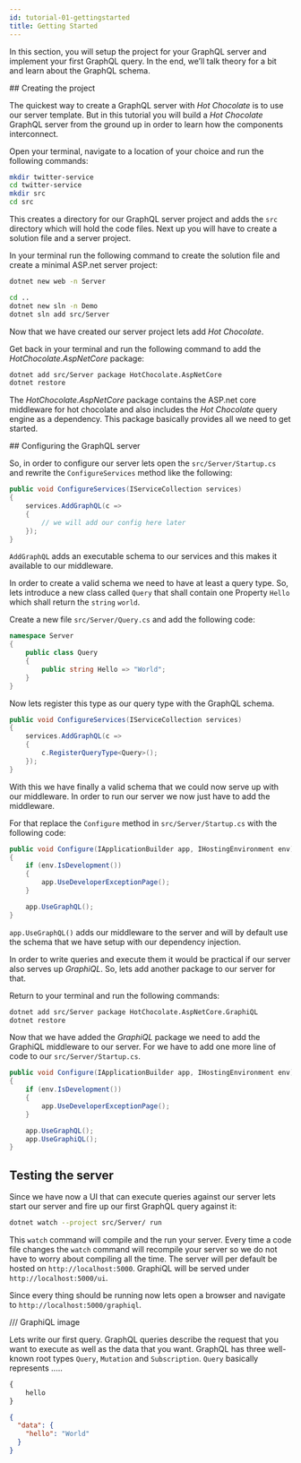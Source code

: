 ```yaml
---
id: tutorial-01-gettingstarted
title: Getting Started
---
```


In this section, you will setup the project for your GraphQL server and implement your first GraphQL query. In the end, we’ll talk theory for a bit and learn about the GraphQL schema.

## Creating the project

The quickest way to create a GraphQL server with _Hot Chocolate_ is to use our server template. But in this tutorial you will build a _Hot Chocolate_ GraphQL server from the ground up in order to learn how the components interconnect.

Open your terminal, navigate to a location of your choice and run the following commands:

```bash
mkdir twitter-service
cd twitter-service
mkdir src
cd src
```

This creates a directory for our GraphQL server project and adds the `src` directory which will hold the code files.
Next up you will have to create a solution file and a server project.

In your terminal run the following command to create the solution file and create a minimal ASP.net server project:

```bash
dotnet new web -n Server

cd ..
dotnet new sln -n Demo
dotnet sln add src/Server
```

Now that we have created our server project lets add _Hot Chocolate_.

Get back in your terminal and run the following command to add the _HotChocolate.AspNetCore_ package:

```bash
dotnet add src/Server package HotChocolate.AspNetCore
dotnet restore
```

The _HotChocolate.AspNetCore_ package contains the ASP.net core middleware for hot chocolate and also includes the _Hot Chocolate_ query engine as a dependency.  This package basically provides all we need to get started.

## Configuring the GraphQL server

So, in order to configure our server lets open the `src/Server/Startup.cs` and rewrite the `ConfigureServices` method like the following:

```csharp
public void ConfigureServices(IServiceCollection services)
{
    services.AddGraphQL(c =>
    {
        // we will add our config here later
    });
}
```

`AddGraphQL` adds an executable schema to our services and this makes it available to our middleware.

In order to create a valid schema we need to have at least a query type. So, lets introduce a new class called `Query` that shall contain one Property `Hello` which shall return the `string` `world`.

Create a new file `src/Server/Query.cs` and add the following code:

```csharp
namespace Server
{
    public class Query
    {
        public string Hello => "World";
    }
}
```

Now lets register this type as our query type with the GraphQL schema.

```csharp
public void ConfigureServices(IServiceCollection services)
{
    services.AddGraphQL(c =>
    {
        c.RegisterQueryType<Query>();
    });
}
```

With this we have finally a valid schema that we could now serve up with our middleware. In order to run our server we now just have to add the middleware.

For that replace the `Configure` method in `src/Server/Startup.cs` with the following code:

```csharp
public void Configure(IApplicationBuilder app, IHostingEnvironment env)
{
    if (env.IsDevelopment())
    {
        app.UseDeveloperExceptionPage();
    }

    app.UseGraphQL();
}
```

`app.UseGraphQL()` adds our middleware to the server and will by default use the schema that we have setup with our dependency injection.

In order to write queries and execute them it would be practical if our server also serves up _GraphiQL_. So, lets add another package to our server for that.

Return to your terminal and run the following commands:

```bash
dotnet add src/Server package HotChocolate.AspNetCore.GraphiQL
dotnet restore
```

Now that we have added the _GraphiQL_ package we need to add the GraphiQL middleware to our server. For we have to add one more line of code to our `src/Server/Startup.cs`.

```csharp
public void Configure(IApplicationBuilder app, IHostingEnvironment env)
{
    if (env.IsDevelopment())
    {
        app.UseDeveloperExceptionPage();
    }

    app.UseGraphQL();
    app.UseGraphiQL();
}
```

## Testing the server

Since we have now a UI that can execute queries against our server lets start our server and fire up our first GraphQL query against it:

```bash
dotnet watch --project src/Server/ run
```

This `watch` command will compile and the run your server. Every time a code file changes the `watch` command will recompile your server so we do not have to worry about compiling all the time. The server will per default be hosted on `http://localhost:5000`. GraphiQL will be served under `http://localhost:5000/ui`.

Since every thing should be running now lets open a browser and navigate to `http://localhost:5000/graphiql`.

/// GraphiQL image


Lets write our first query. GraphQL queries describe the request that you want to execute as well as the data that you want. GraphQL has three well-known root types `Query`, `Mutation` and `Subscription`. `Query` basically represents  .....



```GraphQL
{
    hello
}
```

```json
{
  "data": {
    "hello": "World"
  }
}
```
